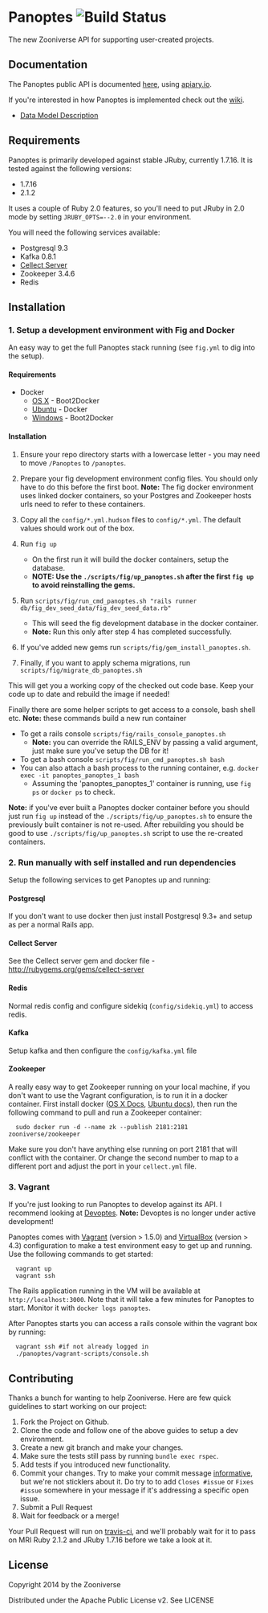 # Panoptes ![Build Status](https://travis-ci.org/zooniverse/Panoptes.svg?branch=master)

The new Zooniverse API for supporting user-created projects.

## Documentation

The Panoptes public API is documented [here](http://docs.panoptes.apiary.io), using [apiary.io](http://apiary.io).

If you're interested in how Panoptes is implemented check out the [wiki](https://github.com/zooniverse/Panoptes/wiki).

* [Data Model Description](https://github.com/zooniverse/Panoptes/wiki/DataModel)

## Requirements

Panoptes is primarily developed against stable JRuby, currently 1.7.16. It is tested against the following versions:

* 1.7.16
* 2.1.2

It uses a couple of Ruby 2.0 features, so you'll need to put JRuby in 2.0 mode by setting `JRUBY_OPTS=--2.0` in your environment.

You will need the following services available:

* Postgresql 9.3
* Kafka 0.8.1
* [Cellect Server](https://github.com/zooniverse/Cellect)
* Zookeeper 3.4.6
* Redis

## Installation

### 1. Setup a development environment with Fig and Docker

An easy way to get the full Panoptes stack running (see `fig.yml` to dig into the setup).

#### Requirements

* Docker
  * [OS X](https://docs.docker.com/installation/mac/) - Boot2Docker
  * [Ubuntu](https://docs.docker.com/installation/ubuntulinux/) - Docker
  * [Windows](http://docs.docker.com/installation/windows/) - Boot2Docker

#### Installation

1. Ensure your repo directory starts with a lowercase letter - you may need to move `/Panoptes` to `/panoptes`.

2. Prepare your fig development environment config files. You should only have to do this before the first boot. **Note:** The fig docker environment uses linked docker containers, so your Postgres and Zookeeper hosts urls need to refer to these containers.

3. Copy all the `config/*.yml.hudson` files to `config/*.yml`. The default values should work out of the box.

4. Run `fig up`
    * On the first run it will build the docker containers, setup the database.
    * **NOTE: Use the `./scripts/fig/up_panoptes.sh` after the first `fig up` to avoid reinstalling the gems.**

6. Run `scripts/fig/run_cmd_panoptes.sh "rails runner db/fig_dev_seed_data/fig_dev_seed_data.rb"`
    * This will seed the fig development database in the docker container.
    * **Note:** Run this only after step 4 has completed successfully.

8. If you've added new gems run `scripts/fig/gem_install_panoptes.sh`.

9. Finally, if you want to apply schema migrations, run `scripts/fig/migrate_db_panoptes.sh`


This will get you a working copy of the checked out code base. Keep your code up to date and rebuild the image if needed!

Finally there are some helper scripts to get access to a console, bash shell etc. **Note:** these commands build a new run container
* To get a rails console `scripts/fig/rails_console_panoptes.sh`
  + **Note:** you can override the RAILS_ENV by passing a valid argument, just make sure you've setup the DB for it!
* To get a bash console `scripts/fig/run_cmd_panoptes.sh bash`
* You can also attach a bash process to the running container, e.g. `docker exec -it panoptes_panoptes_1 bash`
  + Assuming the 'panoptes_panoptes_1' container is running, use `fig ps` or `docker ps` to check.

**Note:** if you've ever built a Panoptes docker container before you should just run `fig up` instead of the `./scripts/fig/up_panoptes.sh` to ensure the previously built container is not re-used. After rebuilding you should be good to use `./scripts/fig/up_panoptes.sh` script to use the re-created containers.

### 2. Run manually with self installed and run dependencies

Setup the following services to get Panoptes up and running:

#### Postgresql

If you don't want to use docker then just install Postgresql 9.3+ and setup as per a normal Rails app.

#### Cellect Server

See the Cellect server gem and docker file - http://rubygems.org/gems/cellect-server

#### Redis

Normal redis config and configure sidekiq (`config/sidekiq.yml`) to access redis.

#### Kafka

Setup kafka and then configure the `config/kafka.yml` file

#### Zookeeper
A really easy way to get Zookeeper running on your local machine, if you don't want to use the Vagrant configuration, is to run it in a docker container. First install docker ([OS X Docs](https://docs.docker.com/installation/mac/), [Ubuntu docs](https://docs.docker.com/installation/ubuntulinux/)), then run the following command to pull and run a Zookeeper container:

```
  sudo docker run -d --name zk --publish 2181:2181 zooniverse/zookeeper
```

Make sure you don't have anything else running on port 2181 that will conflict with the container. Or change the second number to map to a different port and adjust the port in your `cellect.yml` file.

### 3. Vagrant

If you're just looking to run Panoptes to develop against its API. I recommend looking at [Devoptes](https://github.com/zooniverse/Devoptes). **Note:** Devoptes is no longer under active development!

Panoptes comes with [Vagrant](http://vagrantup.com) (version > 1.5.0) and [VirtualBox](https://www.virtualbox.org/) (version > 4.3) configuration to make a test environment easy to get up and running. Use the following commands to get started:

```
  vagrant up
  vagrant ssh
```

The Rails application running in the VM will be available at `http://localhost:3000`. Note that it will take a few minutes for Panoptes to
start. Monitor it with `docker logs panoptes`.

After Panoptes starts you can access a rails console within the vagrant box by running:

```
  vagrant ssh #if not already logged in
  ./panoptes/vagrant-scripts/console.sh
```

## Contributing

Thanks a bunch for wanting to help Zooniverse. Here are few quick guidelines to start working on our project:

1. Fork the Project on Github.
2. Clone the code and follow one of the above guides to setup a dev environment.
3. Create a new git branch and make your changes.
4. Make sure the tests still pass by running `bundle exec rspec`.
5. Add tests if you introduced new functionality.
6. Commit your changes. Try to make your commit message [informative](http://tbaggery.com/2008/04/19/a-note-about-git-commit-messages.html), but we're not sticklers about it. Do try to to add `Closes #issue` or `Fixes #issue` somewhere in your message if it's addressing a specific open issue.
7. Submit a Pull Request
8. Wait for feedback or a merge!

Your Pull Request will run on [travis-ci](https://travis-ci.org/zooniverse/Panoptes), and we'll probably wait for it to pass on MRI Ruby 2.1.2 and JRuby 1.7.16 before we take a look at it.

## License

Copyright 2014 by the Zooniverse

Distributed under the Apache Public License v2. See LICENSE
